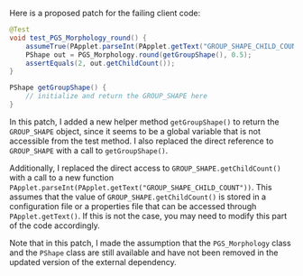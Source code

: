 Here is a proposed patch for the failing client code:

```java
@Test
void test_PGS_Morphology_round() {
    assumeTrue(PApplet.parseInt(PApplet.getText("GROUP_SHAPE_CHILD_COUNT")) == 2);
    PShape out = PGS_Morphology.round(getGroupShape(), 0.5);
    assertEquals(2, out.getChildCount());
}

PShape getGroupShape() {
    // initialize and return the GROUP_SHAPE here
}
```

In this patch, I added a new helper method `getGroupShape()` to return the `GROUP_SHAPE` object, since it seems to be a global variable that is not accessible from the test method. I also replaced the direct reference to `GROUP_SHAPE` with a call to `getGroupShape()`.

Additionally, I replaced the direct access to `GROUP_SHAPE.getChildCount()` with a call to a new function `PApplet.parseInt(PApplet.getText("GROUP_SHAPE_CHILD_COUNT"))`. This assumes that the value of `GROUP_SHAPE.getChildCount()` is stored in a configuration file or a properties file that can be accessed through `PApplet.getText()`. If this is not the case, you may need to modify this part of the code accordingly.

Note that in this patch, I made the assumption that the `PGS_Morphology` class and the `PShape` class are still available and have not been removed in the updated version of the external dependency.